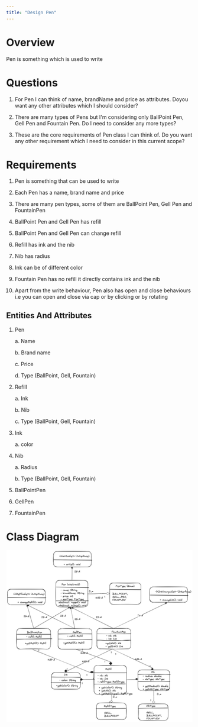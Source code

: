 ```yaml
---
title: "Design Pen"
---
```


# Overview

Pen is something which is used to write

# Questions

1.  For Pen I can think of name, brandName and price as attributes. Doyou want any other attributes which I should consider?

2.  There are many types of Pens but I'm considering only BallPoint Pen, Gell Pen and Fountain Pen. Do I need to consider any more types?

3.  These are the core requirements of Pen class I can think of. Do you want any other requirement which I need to consider in this current scope?

# Requirements

1.  Pen is something that can be used to write

2.  Each Pen has a name, brand name and price

3.  There are many pen types, some of them are BallPoint Pen, Gell Pen and FountainPen

4.  BallPoint Pen and Gell Pen has refill

5.  BallPoint Pen and Gell Pen can change refill

6.  Refill has ink and the nib

7.  Nib has radius

8.  Ink can be of different color

9.  Fountain Pen has no refill it directly contains ink and the nib

10. Apart from the write behaviour, Pen also has open and close behaviours i.e you can open and close via cap or by clicking or by rotating

## Entities And Attributes

1.  Pen

    a.  Name

    b.  Brand name

    c.  Price

    d.  Type (BallPoint, Gell, Fountain)

2.  Refill

    a.  Ink

    b.  Nib

    c.  Type (BallPoint, Gell, Fountain)

3.  Ink

    a.  color

4.  Nib

    a.  Radius

    b.  Type (BallPoint, Gell, Fountain)

5.  BallPointPen

6.  GellPen

7.  FountainPen

# Class Diagram

![](./Pen_Class_Diagram.png)
